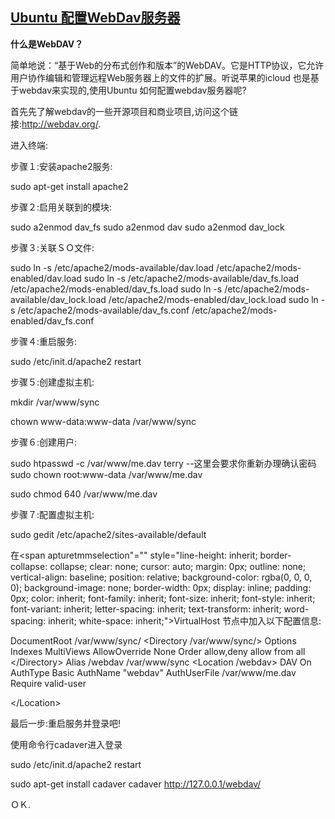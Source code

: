 ## [Ubuntu 配置WebDav服务器](https://www.cnblogs.com/TerryBlog/archive/2011/11/30/2269287.html)

**什么是WebDAV？**

简单地说：“基于Web的分布式创作和版本”的WebDAV。它是HTTP协议，它允许用户协作编辑和管理远程Web服务器上的文件的扩展。听说苹果的icloud 也是基于webdav来实现的,使用Ubuntu 如何配置webdav服务器呢?

首先先了解webdav的一些开源项目和商业项目,访问这个链接:http://webdav.org/.

进入终端:

步骤１:安装apache2服务:

sudo apt-get install apache2

步骤２:启用关联到的模块:

sudo a2enmod dav_fs
sudo a2enmod dav
sudo a2enmod dav_lock

步骤３:关联ＳＯ文件:

sudo ln -s /etc/apache2/mods-available/dav.load /etc/apache2/mods-enabled/dav.load
sudo ln -s /etc/apache2/mods-available/dav\_fs.load /etc/apache2/mods-enabled/dav\_fs.load
sudo ln -s /etc/apache2/mods-available/dav\_lock.load /etc/apache2/mods-enabled/dav\_lock.load
sudo ln -s /etc/apache2/mods-available/dav\_fs.conf /etc/apache2/mods-enabled/dav\_fs.conf

步骤４:重启服务:

sudo /etc/init.d/apache2 restart

步骤５:创建虚拟主机:

mkdir /var/www/sync

chown www-data:www-data /var/www/sync

步骤６:创建用户:

sudo htpasswd -c /var/www/me.dav terry
--这里会要求你重新办理确认密码
sudo chown root:www-data /var/www/me.dav

sudo chmod 640 /var/www/me.dav

步骤７:配置虚拟主机:

sudo gedit /etc/apache2/sites-available/default

在&lt;span apturetmmselection"="" style="line-height: inherit; border-collapse: collapse; clear: none; cursor: auto; margin: 0px; outline: none; vertical-align: baseline; position: relative; background-color: rgba(0, 0, 0, 0); background-image: none; border-width: 0px; display: inline; padding: 0px; color: inherit; font-family: inherit; font-size: inherit; font-style: inherit; font-variant: inherit; letter-spacing: inherit; text-transform: inherit; word-spacing: inherit; white-space: inherit;"&gt;VirtualHost 节点中加入以下配置信息:

DocumentRoot /var/www/sync/
&lt;Directory /var/www/sync/&gt;
Options Indexes MultiViews
AllowOverride None
Order allow,deny
allow from all
&lt;/Directory&gt;
Alias /webdav /var/www/sync
&lt;Location /webdav&gt;
DAV On
AuthType Basic
AuthName "webdav"
AuthUserFile /var/www/me.dav
Require valid-user

&lt;/Location&gt;

最后一步:重启服务并登录吧!

使用命令行cadaver进入登录

sudo /etc/init.d/apache2 restart

sudo apt-get install cadaver
cadaver http://127.0.0.1/webdav/

ＯＫ.